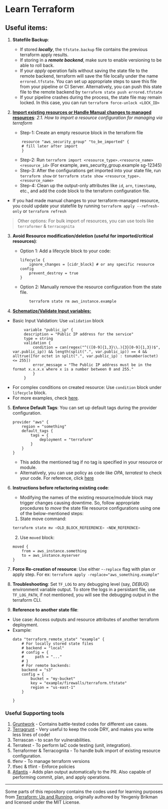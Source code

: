 # Learn Terraform

## Useful items:

1. **Statefile Backup**: 
    - If stored _**locally**_, the `tfstate.backup` file contains the previous terraform apply results. 
    - If storing in a _**remote backend**_, make sure to enable versioning to be able to roll back.
    - If your _apply_ operation fails without saving the state file to the remote backend, terraform will save the file locally under the name `errored.tfstate`. You can set up appropriate steps to save this file from your pipeline or CI Server. Alternatively, you can push this state file to the remote backend by `terraform state push errored.tfstate`
    - If your pipeline crashes during the process, the state file may remain locked. In this case, you can run `terraform force-unlock <LOCK_ID>`

2. **[Import existing resources or Handle Manual changes to managed resources](https://developer.hashicorp.com/terraform/language/import)**:
  _2.1. How to import a resource configuration for managing via terraform_
   - Step-1: Create an empty resource block in the terraform file 
    ```hcl
        resource "aws_security_group" "to_be_imported" {
        # fill later after import
        }
    ```
    - Step-2: Run `terraform import <resource_type>.<resource_name> <resource_id>` (For example, aws_security_group.example sg-12345)
    - Step-3: After the configurations get imported into your state file, run `terraform show` or `terraform state show <resource_type>.<resource_name>`
    - Step-4: Clean up the output-only attributes like `id`, `arn`, `timestamp`, etc., and add the code block to the terraform configuration file.

- If you had made manual changes to your terraform-managed resource, you could update your statefile by running `terraform apply --refresh-only` or `terraform refresh`

> Other options: For bulk import of resources, you can use tools like `terraformer` & `terracognita`

3. **Avoid Resource modification/deletion (useful for imported/critical resources)**:
    - Option 1: Add a lifecycle block to your code:
        ```hcl
        lifecycle {
            ignore_changes = [cidr_block] # or any specific resource config
            prevent_destroy = true
        }
        ```
    - Option 2: Manually remove the resource configuration from the state file.
        ```sh
            terraform state rm aws_instance.example
        ```

4. **[Schematize/Validate Input variables:](https://developer.hashicorp.com/terraform/language/values/)** 
- Basic Input Validation: Use `validation` block
   ```hcl
        variable "public_ip" { 
        description = "Public IP address for the service" 
        type = string 
        validation { 
            condition = can(regex("^(([0-9]{1,3}\\.){3}[0-9]{1,3})$", var.public_ip)) && length(split(".", var.public_ip)) == 4 && alltrue([for octet in split(".", var.public_ip) : tonumber(octet) <= 255]) 
            error_message = "The Public IP address must be in the format x.x.x.x where x is a number between 0 and 255." 
            } 
        }

   ```
- For complex conditions on created resource: Use `condition` block under `lifecycle` block.
- For more examples, check [here](./05%20-%20Production%20Use%20cases/1%20-%20Input%20validation/).

5. **Enforce Default Tags**: You can set up default tags during the provider configuration.
    ```hcl
    provider "aws" {
        region = "something"
        default_tags {
            tags = {
                deployment = "terraform"
            }
        }
    }
    ```
    - This adds the mentioned tag if no tag is specified in your resource or module.
    - Alternatively, you can use policy as code like _OPA_, _terratest_ to check your code. For reference, click [here](./06%20-%20Code%20Testing%20using%20Terratest/3%20-%20OPA%20based%20testing)

6. **Instructions before refactoring existing code**:
    - Modifying the names of the existing resource/module block may trigger changes causing downtime. So, follow appropriate procedures to _move_ the state file resource configurations using one of the below-mentioned steps:
    1. State move command: 
    ```sh
    terraform state mv <OLD_BLOCK_REFEERENCE> <NEW_REFERENCE>
    ```
    2. Use `moved` block:
    ```hcl
    moved {
        from = aws_instance.something
        to = aws_instance.myserver
    }
    ```

7. **Force Re-creation of resource**: Use either -`-replace` flag with plan or apply step. For ex: `terraform apply -replace="aws_something.example"`


8. **Troubleshooting**: Set `TF_LOG` to any debugging level (say, _DEBUG_) environment variable output. To store the logs in a persistant file, use `TF_LOG_PATH`, if not mentioned, you will see the debugging output in the terraform CLI.

9. **Reference to another state file**:
- Use case: Access outputs and resource attributes of another terraform deployment.
- Example:
    ```hcl
    data "terraform_remote_state" "example" {
        # For locally stored state files
        # backend = "local"
        # config = {
        #     path = "..."
        # }
        # For remote backends:
        backend = "s3"
        config = {
            bucket = "my-bucket"
            key = "example/firewalls/terraform.tfstate"
            region = "us-east-1"
        }

    }
    ```


### Useful Supporting tools

1. [Gruntwork](https://docs.gruntwork.io/library/reference/) - Contains battle-tested codes for different use cases.
2. [Terragrunt](https://terragrunt.gruntwork.io/docs/features/state-backend/) - Very useful to keep the code DRY, and makes you write less lines of code!
2. Terrascan - to scan for vulnerabilities.
3. Terratest - To perform IaC code testing (unit, integration).
4. Terraformer & Terracognita - To handle bulk import of existing resource configuration.
5. tfenv - To manage terraform versions
6. tfsec & tflint - Enforce policies
7. [Atlantis](https://www.runatlantis.io/) - Adds plan output automatically to the PR. Also capable of performing commit, plan, and apply operations.


---

Some parts of this repository contains the codes used for learning purposes from [Terraform: Up and Running](https://github.com/brikis98/terraform-up-and-running-code), originally authored by Yevgeniy Brikman and licensed under the MIT License.